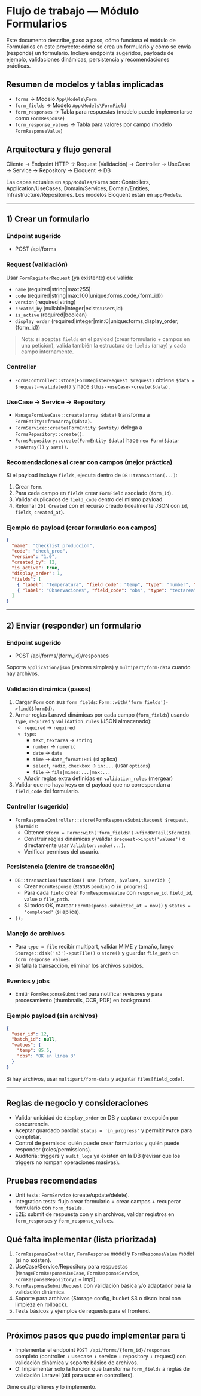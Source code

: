 # Flujo de trabajo — Módulo Formularios

Este documento describe, paso a paso, cómo funciona el módulo de Formularios en este proyecto: cómo se crea un formulario y cómo se envía (responde) un formulario. Incluye endpoints sugeridos, payloads de ejemplo, validaciones dinámicas, persistencia y recomendaciones prácticas.

## Resumen de modelos y tablas implicadas
- `forms` → Modelo `App\Models\Form`
- `form_fields` → Modelo `App\Models\FormField`
- `form_responses` → Tabla para respuestas (modelo puede implementarse como `FormResponse`)
- `form_response_values` → Tabla para valores por campo (modelo `FormResponseValue`)

## Arquitectura y flujo general
Cliente → Endpoint HTTP → Request (Validación) → Controller → UseCase → Service → Repository → Eloquent → DB

Las capas actuales en `app/Modules/Forms` son: Controllers, Application/UseCases, Domain/Services, Domain/Entities, Infrastructure/Repositories. Los modelos Eloquent están en `app/Models`.

---

## 1) Crear un formulario

### Endpoint sugerido
- POST /api/forms

### Request (validación)
Usar `FormRegisterRequest` (ya existente) que valida:
- `name` (required|string|max:255)
- `code` (required|string|max:100|unique:forms,code,{form_id})
- `version` (required|string)
- `created_by` (nullable|integer|exists:users,id)
- `is_active` (required|boolean)
- `display_order` (required|integer|min:0|unique:forms,display_order,{form_id})

> Nota: si aceptas `fields` en el payload (crear formulario + campos en una petición), valida también la estructura de `fields` (array) y cada campo internamente.

### Controller
- `FormsController::store(FormRegisterRequest $request)` obtiene `$data = $request->validated()` y hace `$this->useCase->create($data)`.

### UseCase → Service → Repository
- `ManageFormUseCase::create(array $data)` transforma a `FormEntity::fromArray($data)`.
- `FormService::create(FormEntity $entity)` delega a `FormsRepository::create()`.
- `FormsRepository::create(FormEntity $data)` hace `new Form($data->toArray())` y `save()`.

### Recomendaciones al crear con campos (mejor práctica)
Si el payload incluye `fields`, ejecuta dentro de `DB::transaction(...)`:
1. Crear `Form`.
2. Para cada campo en `fields` crear `FormField` asociado (`form_id`).
3. Validar duplicados de `field_code` dentro del mismo payload.
4. Retornar `201 Created` con el recurso creado (idealmente JSON con `id`, `fields`, `created_at`).

### Ejemplo de payload (crear formulario con campos)
```json
{
  "name": "Checklist producción",
  "code": "check_prod",
  "version": "1.0",
  "created_by": 12,
  "is_active": true,
  "display_order": 1,
  "fields": [
    { "label": "Temperatura", "field_code": "temp", "type": "number", "required": true, "validation_rules": {"min":0, "max":200}, "field_order": 1 },
    { "label": "Observaciones", "field_code": "obs", "type": "textarea", "required": false, "field_order": 2 }
  ]
}
```

---

## 2) Enviar (responder) un formulario

### Endpoint sugerido
- POST /api/forms/{form_id}/responses

Soporta `application/json` (valores simples) y `multipart/form-data` cuando hay archivos.

### Validación dinámica (pasos)
1. Cargar `Form` con sus `form_fields`: `Form::with('form_fields')->find($formId)`.
2. Armar reglas Laravel dinámicas por cada campo (`form_fields`) usando `type`, `required` y `validation_rules` (JSON almacenado):
   - `required` → `required`
   - `type`:
     - `text`, `textarea` → `string`
     - `number` → `numeric`
     - `date` → `date`
     - `time` → `date_format:H:i` (si aplica)
     - `select`, `radio`, `checkbox` → `in:...` (usar `options`)
     - `file` → `file|mimes:...|max:...`
   - Añadir reglas extra definidas en `validation_rules` (mergear)
3. Validar que no haya keys en el payload que no correspondan a `field_code` del formulario.

### Controller (sugerido)
- `FormResponseController::store(FormResponseSubmitRequest $request, $formId)`:
  - Obtener `$form = Form::with('form_fields')->findOrFail($formId)`.
  - Construir reglas dinámicas y validar `$request->input('values')` o directamente usar `Validator::make(...)`.
  - Verificar permisos del usuario.

### Persistencia (dentro de transacción)
- `DB::transaction(function() use ($form, $values, $userId) {`
  - Crear `FormResponse` (status `pending` o `in_progress`).
  - Para cada `field` crear `FormResponseValue` con `response_id`, `field_id`, `value` o `file_path`.
  - Si todos OK, marcar `FormResponse.submitted_at = now()` y `status = 'completed'` (si aplica).
- `});`

### Manejo de archivos
- Para `type = file` recibir multipart, validar MIME y tamaño, luego `Storage::disk('s3')->putFile()` o `store()` y guardar `file_path` en `form_response_values`.
- Si falla la transacción, eliminar los archivos subidos.

### Eventos y jobs
- Emitir `FormResponseSubmitted` para notificar revisores y para procesamiento (thumbnails, OCR, PDF) en background.

### Ejemplo payload (sin archivos)
```json
{
  "user_id": 12,
  "batch_id": null,
  "values": {
    "temp": 85.5,
    "obs": "OK en línea 3"
  }
}
```

Si hay archivos, usar `multipart/form-data` y adjuntar `files[field_code]`.

---

## Reglas de negocio y consideraciones
- Validar unicidad de `display_order` en DB y capturar excepción por concurrencia.
- Aceptar guardado parcial: `status = 'in_progress'` y permitir `PATCH` para completar.
- Control de permisos: quién puede crear formularios y quién puede responder (roles/permissions).
- Auditoría: triggers y `audit_logs` ya existen en la DB (revisar que los triggers no rompan operaciones masivas).

## Pruebas recomendadas
- Unit tests: `FormService` (create/update/delete).
- Integration tests: flujo crear formulario + crear campos + recuperar formulario con `form_fields`.
- E2E: submit de respuesta con y sin archivos, validar registros en `form_responses` y `form_response_values`.

## Qué falta implementar (lista priorizada)
1. `FormResponseController`, `FormResponse` model y `FormResponseValue` model (si no existen).
2. UseCase/Service/Repository para respuestas (`ManageFormResponseUseCase`, `FormResponseService`, `FormResponseRepositoryI` + impl).
3. `FormResponseSubmitRequest` con validación básica y/o adaptador para la validación dinámica.
4. Soporte para archivos (Storage config, bucket S3 o disco local con limpieza en rollback).
5. Tests básicos y ejemplos de requests para el frontend.

---

## Próximos pasos que puedo implementar para ti
- Implementar el endpoint `POST /api/forms/{form_id}/responses` completo (controller + usecase + service + repository + request) con validación dinámica y soporte básico de archivos.
- O: Implementar solo la función que transforma `form_fields` a reglas de validación Laravel (útil para usar en controllers).

Dime cuál prefieres y lo implemento.
